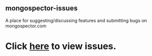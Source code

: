 ## mongospector-issues
A place for suggesting/discussing features and submitting bugs on mongospector.com

# Click [here](https://github.com/Asyncode/mongospector-issues/issues) to view issues.
